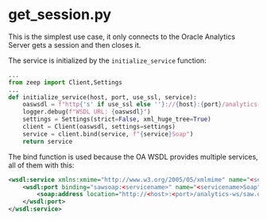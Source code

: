 # get_session.py

This is the simplest use case, it only connects to the Oracle Analytics Server gets a session and then closes it.

The service is initialized by the `initialize_service` function:

```python
...
from zeep import Client,Settings
...
def initialize_service(host, port, use_ssl, service):
    oaswsdl = f"http{'s' if use_ssl else ''}://{host}:{port}/analytics-ws/saw.dll/wsdl/v12"
    logger.debug(f"WSDL URL: {oaswsdl}")
    settings = Settings(strict=False, xml_huge_tree=True)
    client = Client(oaswsdl, settings=settings)    
    service = client.bind(service, f"{service}Soap")
    return service 
```

The bind function is used because the OA WSDL provides multiple services, all of them with this:

```xml
<wsdl:service xmlns:xmime="http://www.w3.org/2005/05/xmlmime" name="<servicename>">
    <wsdl:port binding="sawsoap:<servicename>" name="<servicename>Soap">
        <soap:address location="http://<host>:<port>/analytics-ws/saw.dll?SoapImpl=<servicename>"/>
    </wsdl:port>
</wsdl:service>
```
